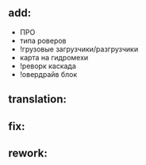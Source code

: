 ## add:
* ПРО
* типа роверов
* !грузовые загрузчики/разгрузчики
* карта на гидромехи
* !реворк каскада
* !овердрайв блок


## translation:


## fix:


## rework:
